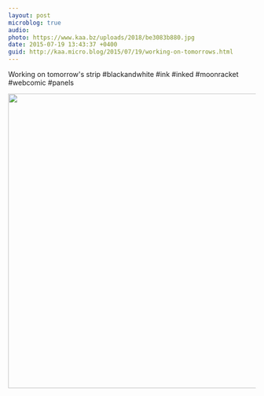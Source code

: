 ```yaml
---
layout: post
microblog: true
audio: 
photo: https://www.kaa.bz/uploads/2018/be3083b880.jpg
date: 2015-07-19 13:43:37 +0400
guid: http://kaa.micro.blog/2015/07/19/working-on-tomorrows.html
---
```

Working on tomorrow's strip #blackandwhite #ink #inked #moonracket #webcomic #panels

<img src="https://www.kaa.bz/uploads/2018/be3083b880.jpg" width="600" height="600" />
